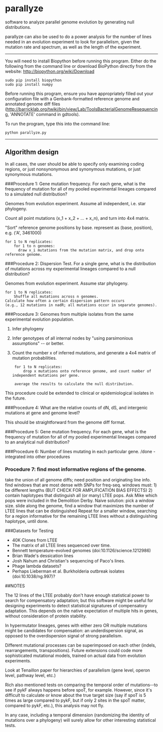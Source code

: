 parallyze
=========
software to analyze parallel genome evolution by generating null distributions.

parallyze can also be used to do a power analysis for the number of lines 
needed in an evolution experiment to look for parallelism, given the mutation rate and spectrum, 
as well as the length of the experiment.

----------------------------------------

You will need to install Biopython before running this program. Either do the following from the command line or download BioPython directly from the website: http://biopython.org/wiki/Download 
        
    sudo pip install biopython
    sudo pip install numpy

Before running this program, ensure you have appropriately filled out your configuration file with a Genbank-formatted reference genome and annotated genome diff files (http://barricklab.org/twiki/bin/view/Lab/ToolsBacterialGenomeResequencing, 'ANNOTATE' command in gdtools). 

To run the program, type this into the command line:

    python parallyze.py

----------------------------------------

## Algorithm design

In all cases, the user should be able to specify only examining coding regions, or just nonsynonymous and synonymous mutations, or just synonymous mutations.

###Procedure 1: Gene mutation frequency. For each gene, what is the frequency of mutation for all of my pooled experimental lineages compared to a simulated null distribution? 

Genomes from evolution experiment. Assume all independent, i.e. star phylogeny.

Count all point mutations (x_1 + x_2 + ... + x_n), and turn into 4x4 matrix.

"Sort" reference genome positions by base. represent as (base, position), e.g. ('A', 3461000)

    for 1 to N replicates:
        for 1 to n genomes:
          draw x_i mutations from the mutation matrix, and drop onto reference genome.

###Procedure 2: Dispersion Test. For a single gene, what is the distribution of mutations across my experimental lineages compared to a null distribution? 

Genomes from evolution experiment. Assume star phylogeny.

    for 1 to N replicates:
        Shuffle all mutations across n genomes.
    Calculate how often a certain dispersion pattern occurs 
    (e.g., 12 mutations in nadR; all mutations occur in separate genomes).    

###Procedure 3: Genomes from multiple isolates from the same experimental evolution population.

1) Infer phylogeny
2) Infer genotypes of all internal nodes by "using parsimonious assumptions" -- or better.
3) Count the number x of inferred mutations, and generate a 4x4 matrix of mutation probabilities.

        for 1 to N replicates:
            drop x mutations onto reference genome, and count number of independent mutations per gene.
        
        average the results to calculate the null distribution.

This procedure could be extended to clinical or epidemiological isolates in the future.

###Procedure 4: What are the relative counts of dN, dS, and intergenic mutations at gene and genome level?

This should be straightforward from the genome diff format.

###Procedure 5: Gene mutation frequency. For each gene, what is the frequency of mutation for all of my pooled experimental lineages compared to an analytical null distribution? 

###Procedure 6: Number of lines mutating in each particular gene. /done - integrated into other procedures

### Procedure 7: find most informative regions of the genome.
take the union of all genome diffs; need position and originating line info.
find windows that are most dense with SNPs for freq-seq.
windows must: 1) be different lengths (BUT CHECK FOR AMPLIFICATION BIAS EFFECTS)
              2) contain haplotypes that distinguish all (or many) LTEE pops.
	         Ask Mike which pops were included in the Demolition Derby.
Naive solution:
      pick a window size. slide along the genome, find a window that maximizes
      the number of LTEE lines that can be distinguished
      Repeat for a smaller window, searching for a region informative for the
      remaining LTEE lines without a distinguishing haplotype, until done.

###Datasets for Testing

* 40K Clones from LTEE
* The matrix of all LTEE lines sequenced over time.
* Bennett temperature-evolved genomes (doi:10.1126/science.1212986)
* Brian Wade's dessication lines
* Josh Nahum and Christian's sequencing of Paco's lines.
* Phage lambda datasets?
* Perhaps Lieberman et al. Burkholderia outbreak isolates (doi:10.1038/ng.997)?

##NOTES

The 12 lines of the LTEE probably don't have enough statistical power to
search for compensatory adaptation; but this software might be useful for designing experiments to detect
statistical signatures of compensatory adaptation. This depends on the native expectation of multiple hits in genes,
without consideration of protein stability.

In hypermutator lineages, genes with either zero OR multiple mutations might be candidates for compensation:
an underdispersion signal, as opposed to the overdispersion signal of strong parallelism.

Different mutational processes can be superimposed on each other (indels, rearrangements, transpositions).
Future extensions could code more sophisticated mutational models, trained on actual data from evolution experiments.

Look at Tenaillon paper for hierarchies of parallelism (gene level, operon level, pathway level, etc.)

Rich also mentioned tests on comparing the temporal order of mutations--to see if pykF always happens before spoT, for example. However, since it's difficult to calculate or know about the true target size (say if spoT is 5 times as large
compared to pykF, but if only 2 sites in the spoT matter, compared to pykF, etc.), this analysis may not fly.

In any case, including a temporal dimension (randomizing the identity of mutations over a phylogeny)
will surely allow for other interesting statistical tests.
